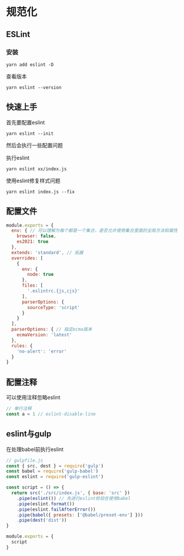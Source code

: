 # 规范化

## ESLint

### 安装

`yarn add eslint -D`

查看版本

`yarn eslint --version`

## 快速上手

首先要配置eslint

`yarn eslint --init`

然后会执行一些配置问题

执行eslint

`yarn eslint xx/index.js`

使用eslint修复样式问题

`yarn eslint index.js --fix`

## 配置文件

```js
module.exports = {
  env: { // 可以理解为每个都是一个集合，是否允许使用集合里面的全局方法和属性
    browser: false,
    es2021: true
  },
  extends: 'standard', // 拓展
  overrides: [
    {
      env: {
        node: true
      },
      files: [
        '.eslintrc.{js,cjs}'
      ],
      parserOptions: {
        sourceType: 'script'
      }
    }
  ],
  parserOptions: { // 指定ecma版本
    ecmaVersion: 'latest'
  },
  rules: {
    'no-alert': 'error'
  }
}

```

## 配置注释

可以使用注释忽略eslint

```js
// 单行注释
const a = 1 // eslint-disable-line


```

## eslint与gulp

在处理babel前执行eslint

```js
// gulpfile.js
const { src, dest } = require('gulp')
const babel = require('gulp-babel')
const eslint = require('gulp-eslint')

const script = () => {
  return src('./src/index.js', { base: 'src' })
    .pipe(eslint()) // 先进行eslint检验在使用babel
    .pipe(eslint.format())
    .pipe(eslint.failAfterError())
    .pipe(babel({ presets: ['@babel/preset-env'] }))
    .pipe(dest('dist'))
}

module.exports = {
  script
}

```
